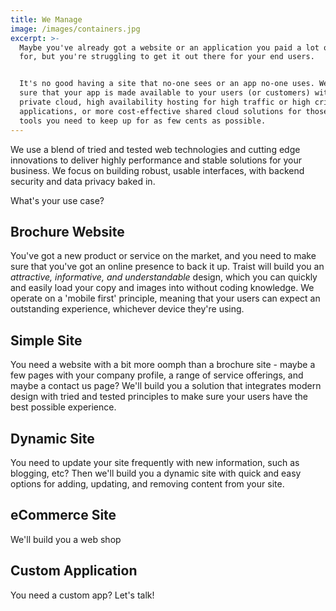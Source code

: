 ```yaml
---
title: We Manage
image: /images/containers.jpg
excerpt: >-
  Maybe you've already got a website or an application you paid a lot of money
  for, but you're struggling to get it out there for your end users.


  It's no good having a site that no-one sees or an app no-one uses. We can make
  sure that your app is made available to your users (or customers) with deluxe,
  private cloud, high availability hosting for high traffic or high criticality
  applications, or more cost-effective shared cloud solutions for those smaller
  tools you need to keep up for as few cents as possible.
---
```

We use a blend of tried and tested web technologies and cutting edge innovations to deliver highly performance and stable solutions for your business. We focus on building robust, usable interfaces, with backend security and data privacy baked in.

What's your use case?

## Brochure Website

You've got a new product or service on the market, and you need to make sure that you've got an online presence to back it up. Traist will build you an *attractive, informative, and understandable* design, which you can quickly and easily load your copy and images into without coding knowledge. We operate on a 'mobile first' principle, meaning that your users can expect an outstanding experience, whichever device they're using.

## Simple Site

You need a website with a bit more oomph than a brochure site - maybe a few pages with your company profile, a range of service offerings, and maybe a contact us page? We'll build you a solution that integrates modern design with tried and tested principles to make sure your users have the best possible experience.

## Dynamic Site

You need to update your site frequently with new information, such as blogging, etc? Then we'll build you a dynamic site with quick and easy options for adding, updating, and removing content from your site.

## eCommerce Site

We'll build you a web shop

## Custom Application

You need a custom app? Let's talk!
